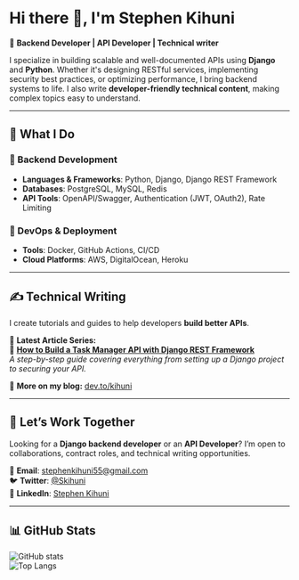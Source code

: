# Hi there 👋, I'm Stephen Kihuni  

🎯 **Backend Developer | API Developer | Technical writer**  

I specialize in building scalable and well-documented APIs using **Django** and **Python**. Whether it's designing RESTful services, implementing security best practices, or optimizing performance, I bring backend systems to life. I also write **developer-friendly technical content**, making complex topics easy to understand.  

---

## 🚀 What I Do  

### 🔹 Backend Development  
- **Languages & Frameworks**: Python, Django, Django REST Framework  
- **Databases**: PostgreSQL, MySQL, Redis  
- **API Tools**: OpenAPI/Swagger, Authentication (JWT, OAuth2), Rate Limiting  

### 🔹 DevOps & Deployment  
- **Tools**: Docker, GitHub Actions, CI/CD  
- **Cloud Platforms**: AWS, DigitalOcean, Heroku  

---

## ✍️ Technical Writing  
I create tutorials and guides to help developers **build better APIs**.  

📌 **Latest Article Series:**  
🚀 **[How to Build a Task Manager API with Django REST Framework](https://dev.to/kihuni/how-to-build-a-task-manager-api-with-django-rest-framework-step-by-step-guide-22l8)**  
_A step-by-step guide covering everything from setting up a Django project to securing your API._  

📝 **More on my blog:** [dev.to/kihuni](https://dev.to/kihuni)  

---

## 💼 Let’s Work Together  
Looking for a **Django backend developer** or an **API Developer**? I’m open to collaborations, contract roles, and technical writing opportunities.  

📩 **Email**: stephenkihuni55@gmail.com  
🐦 **Twitter**: [@Skihuni](https://twitter.com/Skihuni)  
🔗 **LinkedIn**: [Stephen Kihuni](https://linkedin.com/in/stephen-kihuni)  

---

## 📊 GitHub Stats  
![GitHub stats](https://github-readme-stats.vercel.app/api?username=Kihuni&show_icons=true&theme=radical)  
![Top Langs](https://github-readme-stats.vercel.app/api/top-langs/?username=Kihuni&layout=compact&theme=radical)  
